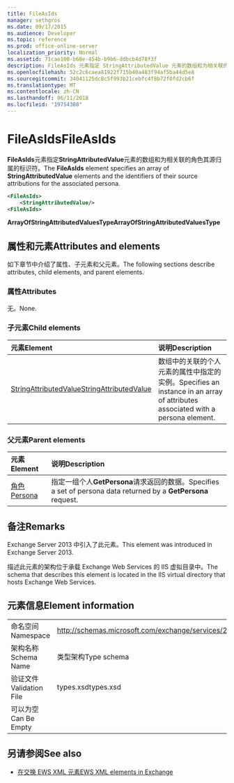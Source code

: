 ```yaml
---
title: FileAsIds
manager: sethgros
ms.date: 09/17/2015
ms.audience: Developer
ms.topic: reference
ms.prod: office-online-server
localization_priority: Normal
ms.assetid: 71cae100-b68e-454b-b9b6-ddbcb4d78f3f
description: FileAsIds 元素指定 StringAttributedValue 元素的数组和为相关联的角色其源归属的标识符。
ms.openlocfilehash: 52c2c6caea81922f715b40a483f94af5ba44d5e8
ms.sourcegitcommit: 34041125dc8c5f993b21cebfc4f8b72f0fd2cb6f
ms.translationtype: MT
ms.contentlocale: zh-CN
ms.lasthandoff: 06/11/2018
ms.locfileid: "19754308"
---
```

# <a name="fileasids"></a><span data-ttu-id="f3b57-103">FileAsIds</span><span class="sxs-lookup"><span data-stu-id="f3b57-103">FileAsIds</span></span>

<span data-ttu-id="f3b57-104">**FileAsIds**元素指定**StringAttributedValue**元素的数组和为相关联的角色其源归属的标识符。</span><span class="sxs-lookup"><span data-stu-id="f3b57-104">The **FileAsIds** element specifies an array of **StringAttributedValue** elements and the identifiers of their source attributions for the associated persona.</span></span> 
  
```XML
<FileAsIds>
    <StringAttributedValue/>
<FileAsIds>
```

 <span data-ttu-id="f3b57-105">**ArrayOfStringAttributedValuesType**</span><span class="sxs-lookup"><span data-stu-id="f3b57-105">**ArrayOfStringAttributedValuesType**</span></span>
## <a name="attributes-and-elements"></a><span data-ttu-id="f3b57-106">属性和元素</span><span class="sxs-lookup"><span data-stu-id="f3b57-106">Attributes and elements</span></span>

<span data-ttu-id="f3b57-107">如下章节中介绍了属性、子元素和父元素。</span><span class="sxs-lookup"><span data-stu-id="f3b57-107">The following sections describe attributes, child elements, and parent elements.</span></span>
  
### <a name="attributes"></a><span data-ttu-id="f3b57-108">属性</span><span class="sxs-lookup"><span data-stu-id="f3b57-108">Attributes</span></span>

<span data-ttu-id="f3b57-109">无。</span><span class="sxs-lookup"><span data-stu-id="f3b57-109">None.</span></span>
  
### <a name="child-elements"></a><span data-ttu-id="f3b57-110">子元素</span><span class="sxs-lookup"><span data-stu-id="f3b57-110">Child elements</span></span>

|<span data-ttu-id="f3b57-111">**元素**</span><span class="sxs-lookup"><span data-stu-id="f3b57-111">**Element**</span></span>|<span data-ttu-id="f3b57-112">**说明**</span><span class="sxs-lookup"><span data-stu-id="f3b57-112">**Description**</span></span>|
|:-----|:-----|
|[<span data-ttu-id="f3b57-113">StringAttributedValue</span><span class="sxs-lookup"><span data-stu-id="f3b57-113">StringAttributedValue</span></span>](stringattributedvalue.md) <br/> |<span data-ttu-id="f3b57-114">数组中的关联的个人元素的属性中指定的实例。</span><span class="sxs-lookup"><span data-stu-id="f3b57-114">Specifies an instance in an array of attributes associated with a persona element.</span></span>  <br/> |
   
### <a name="parent-elements"></a><span data-ttu-id="f3b57-115">父元素</span><span class="sxs-lookup"><span data-stu-id="f3b57-115">Parent elements</span></span>

|<span data-ttu-id="f3b57-116">**元素**</span><span class="sxs-lookup"><span data-stu-id="f3b57-116">**Element**</span></span>|<span data-ttu-id="f3b57-117">**说明**</span><span class="sxs-lookup"><span data-stu-id="f3b57-117">**Description**</span></span>|
|:-----|:-----|
|[<span data-ttu-id="f3b57-118">角色</span><span class="sxs-lookup"><span data-stu-id="f3b57-118">Persona</span></span>](persona.md) <br/> |<span data-ttu-id="f3b57-119">指定一组个人**GetPersona**请求返回的数据。</span><span class="sxs-lookup"><span data-stu-id="f3b57-119">Specifies a set of persona data returned by a **GetPersona** request.</span></span>  <br/> |
   
## <a name="remarks"></a><span data-ttu-id="f3b57-120">备注</span><span class="sxs-lookup"><span data-stu-id="f3b57-120">Remarks</span></span>

<span data-ttu-id="f3b57-121">Exchange Server 2013 中引入了此元素。</span><span class="sxs-lookup"><span data-stu-id="f3b57-121">This element was introduced in Exchange Server 2013.</span></span>
  
<span data-ttu-id="f3b57-122">描述此元素的架构位于承载 Exchange Web Services 的 IIS 虚拟目录中。</span><span class="sxs-lookup"><span data-stu-id="f3b57-122">The schema that describes this element is located in the IIS virtual directory that hosts Exchange Web Services.</span></span>
  
## <a name="element-information"></a><span data-ttu-id="f3b57-123">元素信息</span><span class="sxs-lookup"><span data-stu-id="f3b57-123">Element information</span></span>

|||
|:-----|:-----|
|<span data-ttu-id="f3b57-124">命名空间</span><span class="sxs-lookup"><span data-stu-id="f3b57-124">Namespace</span></span>  <br/> |http://schemas.microsoft.com/exchange/services/2006/types  <br/> |
|<span data-ttu-id="f3b57-125">架构名称</span><span class="sxs-lookup"><span data-stu-id="f3b57-125">Schema Name</span></span>  <br/> |<span data-ttu-id="f3b57-126">类型架构</span><span class="sxs-lookup"><span data-stu-id="f3b57-126">Type schema</span></span>  <br/> |
|<span data-ttu-id="f3b57-127">验证文件</span><span class="sxs-lookup"><span data-stu-id="f3b57-127">Validation File</span></span>  <br/> |<span data-ttu-id="f3b57-128">types.xsd</span><span class="sxs-lookup"><span data-stu-id="f3b57-128">types.xsd</span></span>  <br/> |
|<span data-ttu-id="f3b57-129">可以为空</span><span class="sxs-lookup"><span data-stu-id="f3b57-129">Can Be Empty</span></span>  <br/> ||
   
## <a name="see-also"></a><span data-ttu-id="f3b57-130">另请参阅</span><span class="sxs-lookup"><span data-stu-id="f3b57-130">See also</span></span>



- [<span data-ttu-id="f3b57-131">在交换 EWS XML 元素</span><span class="sxs-lookup"><span data-stu-id="f3b57-131">EWS XML elements in Exchange</span></span>](ews-xml-elements-in-exchange.md)

